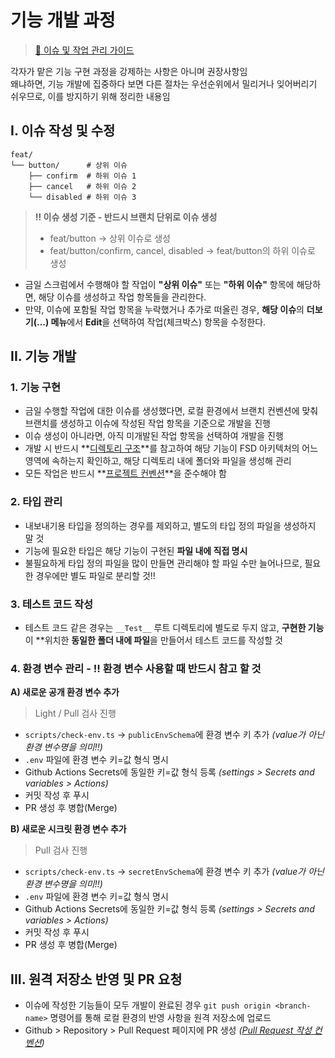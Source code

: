# 기능 개발 과정

> [🔗 이슈 및 작업 관리 가이드](./issue_workflow.md)

각자가 맡은 기능 구현 과정을 강제하는 사항은 아니며 권장사항임 <br />
왜냐하면, 기능 개발에 집중하다 보면 다른 절차는 우선순위에서 밀리거나 잊어버리기 쉬우므로, 이를 방지하기 위해 정리한 내용임

## I. 이슈 작성 및 수정

```text
feat/
└── button/      # 상위 이슈
    ├── confirm  # 하위 이슈 1
    ├── cancel   # 하위 이슈 2
    └── disabled # 하위 이슈 3
```

> **‼️ 이슈 생성 기준 - 반드시 브랜치 단위로 이슈 생성**
> - feat/button -> 상위 이슈로 생성
> - feat/button/confirm, cancel, disabled -> feat/button의 하위 이슈로 생성

- 금일 스크럼에서 수행해야 할 작업이 **"상위 이슈"** 또는 **"하위 이슈"** 항목에 해당하면, 해당 이슈를 생성하고 작업 항목들을 관리한다.
- 만약, 이슈에 포함될 작업 항목을 누락했거나 추가로 떠올린 경우, **해당 이슈**의 **더보기(...) 메뉴**에서 **Edit**을 선택하여 작업(체크박스) 항목을 수정한다.

## II. 기능 개발

### 1. 기능 구현

- 금일 수행할 작업에 대한 이슈를 생성했다면, 로컬 환경에서 브랜치 컨벤션에 맞춰 브랜치를 생성하고 이슈에 작성된 작업 항목을 기준으로 개발을 진행
- 이슈 생성이 아니라면, 아직 미개발된 작업 항목을 선택하여 개발을 진행
- 개발 시 반드시 **[디렉토리 구조](../guides/directory_structure.md)**를 참고하여 해당 기능이 FSD 아키텍처의 어느 영역에 속하는지 확인하고, 해당 디렉토리 내에 폴더와 파일을 생성해 관리
- 모든 작업은 반드시 **[프로젝트 컨벤션](../convention/README.md)**을 준수해야 함

### 2. 타입 관리

- 내보내기용 타입을 정의하는 경우를 제외하고, 별도의 타입 정의 파일을 생성하지 말 것
- 기능에 필요한 타입은 해당 기능이 구현된 **파일 내에 직접 명시**
- 불필요하게 타입 정의 파일을 많이 만들면 관리해야 할 파일 수만 늘어나므로, 필요한 경우에만 별도 파일로 분리할 것!!

### 3. 테스트 코드 작성

- 테스트 코드 같은 경우는 `__Test__` 루트 디렉토리에 별도로 두지 않고, **구현한 기능**이 **위치한 **동일한 폴더 내에 파일**을 만들어서 테스트 코드를 작성할 것

### 4. 환경 변수 관리 - ‼️ 환경 변수 사용할 때 반드시 참고 할 것

**A) 새로운 공개 환경 변수 추가**

> Light / Pull 검사 진행

- `scripts/check-env.ts` -> `publicEnvSchema`에 환경 변수 키 추가 _(value가 아닌 환경 변수명을 의미!!)_
- `.env` 파일에 환경 변수 키=값 형식 명시
- Github Actions Secrets에 동일한 키=값 형식 등록 _(settings > Secrets and variables > Actions)_
- 커밋 작성 후 푸시
- PR 생성 후 병합(Merge)

**B) 새로운 시크릿 환경 변수 추가**

> Pull 검사 진행

- `scripts/check-env.ts` -> `secretEnvSchema`에 환경 변수 키 추가 _(value가 아닌 환경 변수명을 의미!!)_
- `.env` 파일에 환경 변수 키=값 형식 명시
- Github Actions Secrets에 동일한 키=값 형식 등록 _(settings > Secrets and variables > Actions)_
- 커밋 작성 후 푸시
- PR 생성 후 병합(Merge)

## III. 원격 저장소 반영 및 PR 요청

- 이슈에 작성한 기능들이 모두 개발이 완료된 경우 `git push origin <branch-name>` 명령어를 통해 로컬 환경의 반영 사항을 원격 저장소에 업로드
- Github > Repository > Pull Request 페이지에 PR 생성 _([Pull Request 작성 컨벤션](../convention/pull-request.md))_
